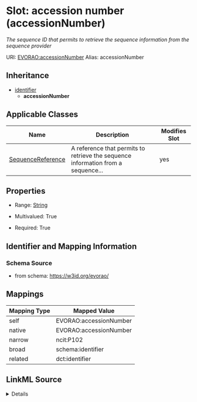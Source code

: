 

# Slot: accession number (accessionNumber) 


_The sequence ID that permits to retrieve the sequence information from the sequence provider_





URI: [EVORAO:accessionNumber](https://w3id.org/evorao/accessionNumber)
Alias: accessionNumber


## Inheritance

* [identifier](identifier.md)
    * **accessionNumber**






## Applicable Classes

| Name | Description | Modifies Slot |
| --- | --- | --- |
| [SequenceReference](SequenceReference.md) | A reference that permits to retrieve the sequence information from a sequence... |  yes  |







## Properties

* Range: [String](String.md)

* Multivalued: True

* Required: True





## Identifier and Mapping Information







### Schema Source


* from schema: https://w3id.org/evorao/




## Mappings

| Mapping Type | Mapped Value |
| ---  | ---  |
| self | EVORAO:accessionNumber |
| native | EVORAO:accessionNumber |
| narrow | ncit:P102 |
| broad | schema:identifier |
| related | dct:identifier |




## LinkML Source

<details>
```yaml
name: accessionNumber
description: The sequence ID that permits to retrieve the sequence information from
  the sequence provider
title: accession number
from_schema: https://w3id.org/evorao/
related_mappings:
- dct:identifier
narrow_mappings:
- ncit:P102
broad_mappings:
- schema:identifier
rank: 1000
is_a: identifier
alias: accessionNumber
domain_of:
- SequenceReference
range: string
required: true
multivalued: true

```
</details>